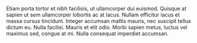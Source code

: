 ---
---

Etiam porta tortor et nibh facilisis, ut ullamcorper dui euismod. Quisque at sapien ut sem ullamcorper lobortis ac at lacus. Nullam efficitur lacus et massa cursus tincidunt. Integer accumsan mattis mauris, nec suscipit tellus dictum eu. Nulla facilisi. Mauris et elit odio. Morbi sapien metus, luctus vel maximus sed, congue at mi. Nulla consequat imperdiet accumsan.

